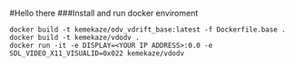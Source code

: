 #Hello there
###Install and run docker enviroment
```console
docker build -t kemekaze/odv_vdrift_base:latest -f Dockerfile.base .
docker build -t kemekaze/vdodv .
docker run -it -e DISPLAY=<YOUR IP ADDRESS>:0.0 -e SDL_VIDEO_X11_VISUALID=0x022 kemekaze/vdodv
```
